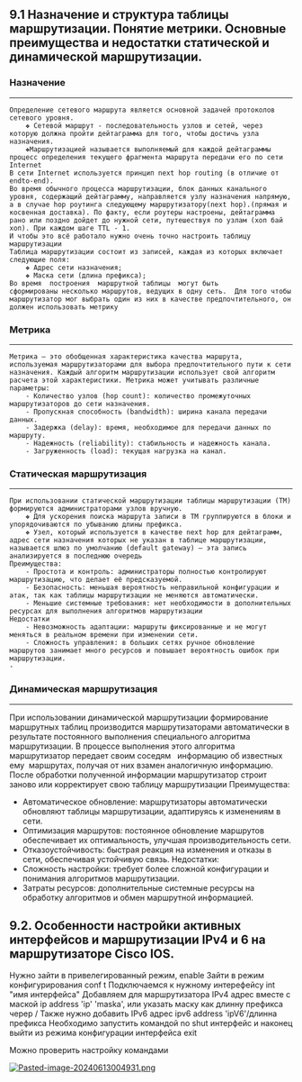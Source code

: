 ## 9.1 Назначение и структура таблицы маршрутизации. Понятие метрики. Основные преимущества и недостатки статической и динамической маршрутизации.

### Назначение 
---
	Определение сетевого маршрута является основной задачей протоколов сетевого уровня. 
		❖ Сетевой маршрут - последовательность узлов и сетей, через которую должна пройти дейтаграмма для того, чтобы достичь узла назначения. 
		❖Маршрутизацией называется выполняемый для каждой дейтаграммы процесс определения текущего фрагмента маршрута передачи его по сети Internet
	В сети Internet используется принцип next hop routing (в отличие от endto-end).
	Во время обычного процесса маршрутизации, блок данных канального уровня, содержащий дейтаграмму, направляется узлу назначения напрямую, а в случае hop роутинга следующему маршрутизатору(next hop).(прямая и косвенная доставка). По факту, если роутеры настроены, дейтаграмма рано или поздно дойдет до нужной сети, путешествуя по узлам (хоп бай хоп). При каждом шаге TTL - 1. 
	И чтобы это всё работало нужно очень точно настроить таблицу маршрутизации 
	Таблица маршрутизации состоит из записей, каждая из которых включает следующие поля:
		❖ Адрес сети назначения; 
		❖ Маска сети (длина префикса);
	Во время  построения  маршрутной таблицы  могут быть  сформированы несколько маршрутов, ведущих в одну сеть.  Для того чтобы маршрутизатор мог выбрать один из них в качестве предпочтительного, он должен использовать метрику 

### Метрика
---
	Метрика — это обобщенная характеристика качества маршрута, используемая маршрутизаторами для выбора предпочтительного пути к сети назначения. Каждый алгоритм маршрутизации использует свой алгоритм расчета этой характеристики. Метрика может учитывать различные параметры:
		- Количество узлов (hop count): количество промежуточных маршрутизаторов до сети назначения.
		- Пропускная способность (bandwidth): ширина канала передачи данных.
		- Задержка (delay): время, необходимое для передачи данных по маршруту.
		- Надежность (reliability): стабильность и надежность канала.
		- Загруженность (load): текущая нагрузка на канал.
	    
### Статическая маршрутизация
---
	При использовании статической маршрутизации таблицы маршрутизации (ТМ) формируются администраторами узлов вручную. 
		❖ Для ускорения поиска маршрута записи в TM группируются в блоки и упорядочиваются по убыванию длины префикса. 
		❖ Узел, который используется в качестве next hop для дейтаграмм, адрес сети назначения которых не указан в таблице маршрутизации, называется шлюз по умолчанию (default gateway) — эта запись анализируется в последнюю очередь
	Преимущества:
		- Простота и контроль: администраторы полностью контролируют маршрутизацию, что делает её предсказуемой.
		- Безопасность: меньшая вероятность неправильной конфигурации и атак, так как таблицы маршрутизации не меняются автоматически.
		- Меньшие системные требования: нет необходимости в дополнительных ресурсах для выполнения алгоритмов маршрутизации
	Недостатки
		- Невозможность адаптации: маршруты фиксированные и не могут меняться в реальном времени при изменении сети.
		- Сложность управления: в больших сетях ручное обновление маршрутов занимает много ресурсов и повышает вероятность ошибок при маршрутизации.
	- 


### Динамическая маршрутизация
---
При использовании динамической маршрутизации формирование маршрутных таблиц производится маршрутизаторами автоматически в результате постоянного выполнения специального алгоритма маршрутизации. В процессе выполнения этого алгоритма маршрутизатор передает своим соседям   информацию об известных ему  маршрутах, получая от них взамен аналогичную информацию. После обработки полученной информации маршрутизатор строит заново или корректирует свою таблицу маршрутизации
Преимущества:
- Автоматическое обновление: маршрутизаторы автоматически обновляют таблицы маршрутизации, адаптируясь к изменениям в сети.
- Оптимизация маршрутов: постоянное обновление маршрутов обеспечивает их оптимальность, улучшая производительность сети.
- Отказоустойчивость: быстрая реакция на изменения и отказы в сети, обеспечивая устойчивую связь.
Недостатки:
- Сложность настройки: требует более сложной конфигурации и понимания алгоритмов маршрутизации.
- Затраты ресурсов: дополнительные системные ресурсы на обработку алгоритмов и обмен маршрутной информацией.

## 9.2. Особенности настройки активных интерфейсов и маршрутизации IPv4 и 6 на маршрутизаторе Cisco IOS.

Нужно зайти в привелегированный режим, 
	enable
Зайти в режим конфигурирования
	conf t 
Подключаемся к нужному интерефейсу 
	int "имя интерфейса"
Добавляем для маршрутизатора IPv4 адрес вместе с маской 
	ip address 'ip'  'maska', или указать маску как длинну префикса череp / 
Также нужно добавить IPv6 адрес
	ipv6 address 'ipV6'/длинна префикса 
Необходимо запустить командой no shut интерфейс
и наконец выйти из режима конфигурации интерфейса 
	exit
	
Можно проверить настройку командами

[![Pasted-image-20240613004931.png](https://i.postimg.cc/tgxfGts3/Pasted-image-20240613004931.png)](https://postimg.cc/v1GXWnLT)
